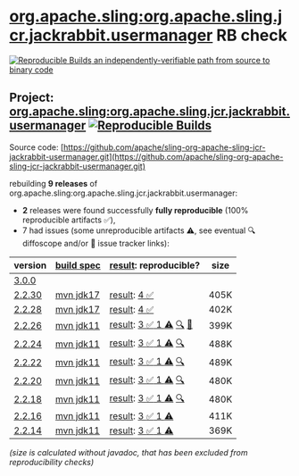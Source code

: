 [org.apache.sling:org.apache.sling.jcr.jackrabbit.usermanager](https://central.sonatype.com/artifact/org.apache.sling/org.apache.sling.jcr.jackrabbit.usermanager/versions) RB check
=======

[![Reproducible Builds](https://reproducible-builds.org/images/logos/rb.svg) an independently-verifiable path from source to binary code](https://reproducible-builds.org/)

## Project: [org.apache.sling:org.apache.sling.jcr.jackrabbit.usermanager](https://central.sonatype.com/artifact/org.apache.sling/org.apache.sling.jcr.jackrabbit.usermanager/versions) [![Reproducible Builds](https://img.shields.io/endpoint?url=https://raw.githubusercontent.com/jvm-repo-rebuild/reproducible-central/master/content/org/apache/sling/org.apache.sling.jcr.jackrabbit.usermanager/badge.json)](https://github.com/jvm-repo-rebuild/reproducible-central/blob/master/content/org/apache/sling/org.apache.sling.jcr.jackrabbit.usermanager/README.md)

Source code: [https://github.com/apache/sling-org-apache-sling-jcr-jackrabbit-usermanager.git](https://github.com/apache/sling-org-apache-sling-jcr-jackrabbit-usermanager.git)

rebuilding **9 releases** of org.apache.sling:org.apache.sling.jcr.jackrabbit.usermanager:
- **2** releases were found successfully **fully reproducible** (100% reproducible artifacts :white_check_mark:),
- 7 had issues (some unreproducible artifacts :warning:, see eventual :mag: diffoscope and/or :memo: issue tracker links):

| version | [build spec](/BUILDSPEC.md) | [result](https://reproducible-builds.org/docs/jvm/): reproducible? | size |
| -- | --------- | ------ | -- |
| [3.0.0](https://central.sonatype.com/artifact/org.apache.sling/org.apache.sling.jcr.jackrabbit.usermanager/3.0.0/pom) | | | |
| [2.2.30](https://central.sonatype.com/artifact/org.apache.sling/org.apache.sling.jcr.jackrabbit.usermanager/2.2.30/pom) | [mvn jdk17](org.apache.sling.jcr.jackrabbit.usermanager-2.2.30.buildspec) | [result](org.apache.sling.jcr.jackrabbit.usermanager-2.2.30.buildinfo): [4 :white_check_mark: ](org.apache.sling.jcr.jackrabbit.usermanager-2.2.30.buildcompare) | 405K |
| [2.2.28](https://central.sonatype.com/artifact/org.apache.sling/org.apache.sling.jcr.jackrabbit.usermanager/2.2.28/pom) | [mvn jdk17](org.apache.sling.jcr.jackrabbit.usermanager-2.2.28.buildspec) | [result](org.apache.sling.jcr.jackrabbit.usermanager-2.2.28.buildinfo): [4 :white_check_mark: ](org.apache.sling.jcr.jackrabbit.usermanager-2.2.28.buildcompare) | 402K |
| [2.2.26](https://central.sonatype.com/artifact/org.apache.sling/org.apache.sling.jcr.jackrabbit.usermanager/2.2.26/pom) | [mvn jdk11](org.apache.sling.jcr.jackrabbit.usermanager-2.2.26.buildspec) | [result](org.apache.sling.jcr.jackrabbit.usermanager-2.2.26.buildinfo): [3 :white_check_mark:  1 :warning:](org.apache.sling.jcr.jackrabbit.usermanager-2.2.26.buildcompare) [:mag:](org.apache.sling.jcr.jackrabbit.usermanager-2.2.26.diffoscope) [:memo:](https://github.com/apache/sling-org-apache-sling-jcr-jackrabbit-usermanager/pull/18) | 399K |
| [2.2.24](https://central.sonatype.com/artifact/org.apache.sling/org.apache.sling.jcr.jackrabbit.usermanager/2.2.24/pom) | [mvn jdk11](org.apache.sling.jcr.jackrabbit.usermanager-2.2.24.buildspec) | [result](org.apache.sling.jcr.jackrabbit.usermanager-2.2.24.buildinfo): [3 :white_check_mark:  1 :warning:](org.apache.sling.jcr.jackrabbit.usermanager-2.2.24.buildcompare) [:mag:](org.apache.sling.jcr.jackrabbit.usermanager-2.2.24.diffoscope) | 488K |
| [2.2.22](https://central.sonatype.com/artifact/org.apache.sling/org.apache.sling.jcr.jackrabbit.usermanager/2.2.22/pom) | [mvn jdk11](org.apache.sling.jcr.jackrabbit.usermanager-2.2.22.buildspec) | [result](org.apache.sling.jcr.jackrabbit.usermanager-2.2.22.buildinfo): [3 :white_check_mark:  1 :warning:](org.apache.sling.jcr.jackrabbit.usermanager-2.2.22.buildcompare) [:mag:](org.apache.sling.jcr.jackrabbit.usermanager-2.2.22.diffoscope) | 489K |
| [2.2.20](https://central.sonatype.com/artifact/org.apache.sling/org.apache.sling.jcr.jackrabbit.usermanager/2.2.20/pom) | [mvn jdk11](org.apache.sling.jcr.jackrabbit.usermanager-2.2.20.buildspec) | [result](org.apache.sling.jcr.jackrabbit.usermanager-2.2.20.buildinfo): [3 :white_check_mark:  1 :warning:](org.apache.sling.jcr.jackrabbit.usermanager-2.2.20.buildcompare) [:mag:](org.apache.sling.jcr.jackrabbit.usermanager-2.2.20.diffoscope) | 480K |
| [2.2.18](https://central.sonatype.com/artifact/org.apache.sling/org.apache.sling.jcr.jackrabbit.usermanager/2.2.18/pom) | [mvn jdk11](org.apache.sling.jcr.jackrabbit.usermanager-2.2.18.buildspec) | [result](org.apache.sling.jcr.jackrabbit.usermanager-2.2.18.buildinfo): [3 :white_check_mark:  1 :warning:](org.apache.sling.jcr.jackrabbit.usermanager-2.2.18.buildcompare) [:mag:](org.apache.sling.jcr.jackrabbit.usermanager-2.2.18.diffoscope) | 480K |
| [2.2.16](https://central.sonatype.com/artifact/org.apache.sling/org.apache.sling.jcr.jackrabbit.usermanager/2.2.16/pom) | [mvn jdk11](org.apache.sling.jcr.jackrabbit.usermanager-2.2.16.buildspec) | [result](org.apache.sling.jcr.jackrabbit.usermanager-2.2.16.buildinfo): [3 :white_check_mark:  1 :warning:](org.apache.sling.jcr.jackrabbit.usermanager-2.2.16.buildcompare) | 411K |
| [2.2.14](https://central.sonatype.com/artifact/org.apache.sling/org.apache.sling.jcr.jackrabbit.usermanager/2.2.14/pom) | [mvn jdk11](org.apache.sling.jcr.jackrabbit.usermanager-2.2.14.buildspec) | [result](org.apache.sling.jcr.jackrabbit.usermanager-2.2.14.buildinfo): [3 :white_check_mark:  1 :warning:](org.apache.sling.jcr.jackrabbit.usermanager-2.2.14.buildcompare) | 369K |

<i>(size is calculated without javadoc, that has been excluded from reproducibility checks)</i>
